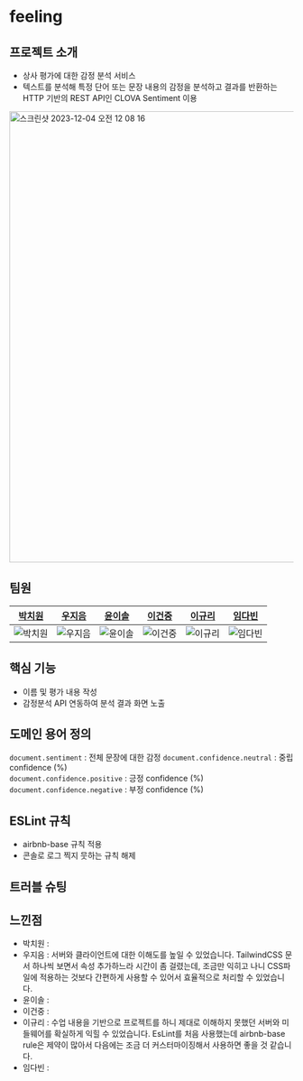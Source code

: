 # feeling

## 프로젝트 소개

- 상사 평가에 대한 감정 분석 서비스
- 텍스트를 분석해 특정 단어 또는 문장 내용의 감정을 분석하고 결과를 반환하는 HTTP 기반의 REST API인 CLOVA Sentiment 이용

<img width="800" alt="스크린샷 2023-12-04 오전 12 08 16" src="https://github.com/woorifisa-service-dev-2nd/frontend-2nd-feeling/assets/77391482/ee466cd0-d66a-4d86-a0e9-8ef22389aa8d">

## 팀원

|               [박치원](https://github.com/chich2)               |              [우지음](https://github.com/oozeume)               |             [윤이솔](https://github.com/pinus0711)              |             [이건중](https://github.com/JohnDohnut)             |              [이규리](https://github.com/KyuliLee)               |              [임다빈](https://github.com/ekqls5858)              |
| :-------------------------------------------------------------: | :-------------------------------------------------------------: | :-------------------------------------------------------------: | :-------------------------------------------------------------: | :--------------------------------------------------------------: | :--------------------------------------------------------------: |
| ![박치원](https://avatars.githubusercontent.com/u/59588641?v=4) | ![우지음](https://avatars.githubusercontent.com/u/77391482?v=4) | ![윤이솔](https://avatars.githubusercontent.com/u/62708247?v=4) | ![이건중](https://avatars.githubusercontent.com/u/51821505?v=4) | ![이규리](https://avatars.githubusercontent.com/u/151590254?v=4) | ![임다빈](https://avatars.githubusercontent.com/u/151507968?v=4) |

## 핵심 기능

- 이름 및 평가 내용 작성
- 감정분석 API 연동하여 분석 결과 화면 노출

## 도메인 용어 정의

`document.sentiment` : 전체 문장에 대한 감정
`document.confidence.neutral` : 중립 confidence (%)  
`document.confidence.positive` : 긍정 confidence (%)  
`document.confidence.negative` : 부정 confidence (%)

## ESLint 규칙

- airbnb-base 규칙 적용
- 콘솔로 로그 찍지 뭇하는 규칙 해제

## 트러블 슈팅

## 느낀점

- 박치원 :
- 우지음 : 서버와 클라이언트에 대한 이해도를 높일 수 있었습니다. TailwindCSS 문서 하나씩 보면서 속성 추가하느라 시간이 좀 걸렸는데, 조금만 익히고 나니 CSS파일에 적용하는 것보다 간편하게 사용할 수 있어서 효율적으로 처리할 수 있었습니다.
- 윤이솔 :
- 이건중 :
- 이규리 : 수업 내용을 기반으로 프로젝트를 하니 제대로 이해하지 못했던 서버와 미들웨어를 확실하게 익힐 수 있었습니다. EsLint를 처음 사용했는데 airbnb-base rule은 제약이 많아서 다음에는 조금 더 커스터마이징해서 사용하면 좋을 것 같습니다.
- 임다빈 :
